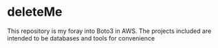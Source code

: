 # deleteMe

This repository is my foray into Boto3 in AWS.
The projects included are intended to be databases
  and tools for convenience
  
